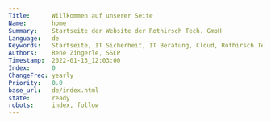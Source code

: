 ```yaml
---
Title:      Willkommen auf unserer Seite
Name:       home
Summary:    Startseite der Website der Rothirsch Tech. GmbH
Language:   de
Keywords:   Startseite, IT Sicherheit, IT Beratung, Cloud, Rothirsch Tech. GmbH, Tirol
Authors:    René Zingerle, SSCP
Timestamp:  2022-01-13_12:03:00
Index:      0
ChangeFreq: yearly
Priority:   0.0
base_url:   de/index.html
state:      ready
robots:     index, follow
---
```


<!-- Background -->
<div class=rothirsch_bg_layer>
  <div class="rothirsch_bg light-color"></div>
  <span class="no-cookies"></span>
</div>
